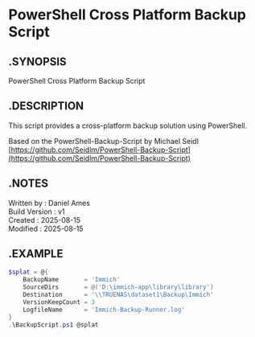 # PowerShell Cross Platform Backup Script

## .SYNOPSIS

PowerShell Cross Platform Backup Script

## .DESCRIPTION

This script provides a cross-platform backup solution using PowerShell.

Based on the PowerShell-Backup-Script by Michael Seidl\
[https://github.com/Seidlm/PowerShell-Backup-Script](https://github.com/Seidlm/PowerShell-Backup-Script)

## .NOTES

Written by      : Daniel Ames\
Build Version   : v1\
Created         : 2025-08-15\
Modified        : 2025-08-15

## .EXAMPLE

``` powershell
$splat = @{
    BackupName       = 'Immich'
    SourceDirs       = @('D:\immich-app\library\library')
    Destination      = '\\TRUENAS\dataset1\Backup\Immich'
    VersionKeepCount = 3
    LogfileName      = 'Immich-Backup-Runner.log'
}
.\BackupScript.ps1 @splat
```
